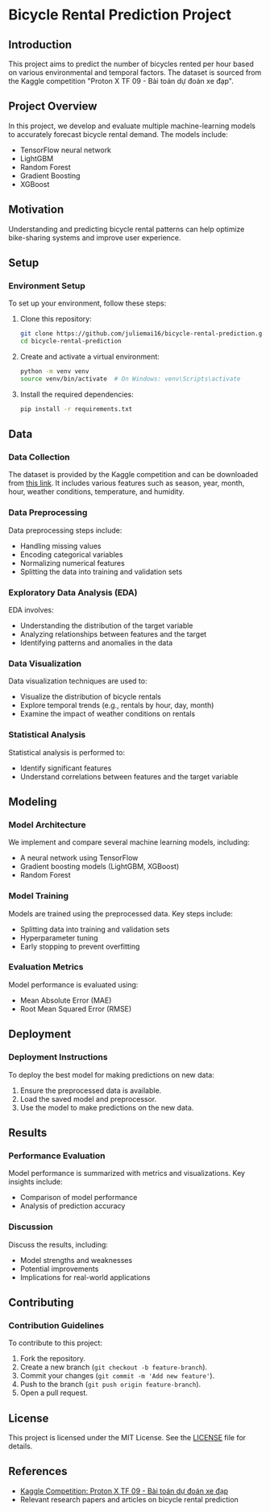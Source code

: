 # Bicycle Rental Prediction Project

## Introduction

This project aims to predict the number of bicycles rented per hour based on various environmental and temporal factors. The dataset is sourced from the Kaggle competition "Proton X TF 09 - Bài toán dự đoán xe đạp".

## Project Overview

In this project, we develop and evaluate multiple machine-learning models to accurately forecast bicycle rental demand. The models include:
- TensorFlow neural network
- LightGBM
- Random Forest
- Gradient Boosting
- XGBoost

## Motivation

Understanding and predicting bicycle rental patterns can help optimize bike-sharing systems and improve user experience.

## Setup

### Environment Setup

To set up your environment, follow these steps:

1. Clone this repository:
    ```bash
    git clone https://github.com/juliemai16/bicycle-rental-prediction.git
    cd bicycle-rental-prediction
    ```

2. Create and activate a virtual environment:
    ```bash
    python -m venv venv
    source venv/bin/activate  # On Windows: venv\Scripts\activate
    ```

3. Install the required dependencies:
    ```bash
    pip install -r requirements.txt
    ```


## Data

### Data Collection

The dataset is provided by the Kaggle competition and can be downloaded from [this link](https://www.kaggle.com/competitions/proton-x-tf-09-bai-toan-du-doan-xe-dap/data). It includes various features such as season, year, month, hour, weather conditions, temperature, and humidity.

### Data Preprocessing

Data preprocessing steps include:
- Handling missing values
- Encoding categorical variables
- Normalizing numerical features
- Splitting the data into training and validation sets

### Exploratory Data Analysis (EDA)

EDA involves:
- Understanding the distribution of the target variable
- Analyzing relationships between features and the target
- Identifying patterns and anomalies in the data

### Data Visualization

Data visualization techniques are used to:
- Visualize the distribution of bicycle rentals
- Explore temporal trends (e.g., rentals by hour, day, month)
- Examine the impact of weather conditions on rentals

### Statistical Analysis

Statistical analysis is performed to:
- Identify significant features
- Understand correlations between features and the target variable

## Modeling

### Model Architecture

We implement and compare several machine learning models, including:
- A neural network using TensorFlow
- Gradient boosting models (LightGBM, XGBoost)
- Random Forest

### Model Training

Models are trained using the preprocessed data. Key steps include:
- Splitting data into training and validation sets
- Hyperparameter tuning
- Early stopping to prevent overfitting

### Evaluation Metrics

Model performance is evaluated using:
- Mean Absolute Error (MAE)
- Root Mean Squared Error (RMSE)

## Deployment

### Deployment Instructions

To deploy the best model for making predictions on new data:

1. Ensure the preprocessed data is available.
2. Load the saved model and preprocessor.
3. Use the model to make predictions on the new data.


## Results

### Performance Evaluation

Model performance is summarized with metrics and visualizations. Key insights include:
- Comparison of model performance
- Analysis of prediction accuracy

### Discussion

Discuss the results, including:
- Model strengths and weaknesses
- Potential improvements
- Implications for real-world applications

## Contributing

### Contribution Guidelines

To contribute to this project:
1. Fork the repository.
2. Create a new branch (`git checkout -b feature-branch`).
3. Commit your changes (`git commit -m 'Add new feature'`).
4. Push to the branch (`git push origin feature-branch`).
5. Open a pull request.

## License

This project is licensed under the MIT License. See the [LICENSE](LICENSE) file for details.

## References

- [Kaggle Competition: Proton X TF 09 - Bài toán dự đoán xe đạp](https://www.kaggle.com/competitions/proton-x-tf-09-bai-toan-du-doan-xe-dap/overview)
- Relevant research papers and articles on bicycle rental prediction
